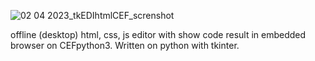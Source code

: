 ![02 04 2023_tkEDIhtmlCEF_screnshot](https://user-images.githubusercontent.com/98592440/229356962-bf65940b-32b0-4399-b110-829adc4ab0ac.jpg)

offline (desktop) html, css, js editor with show code result in embedded browser on CEFpython3. Written on python with tkinter.
